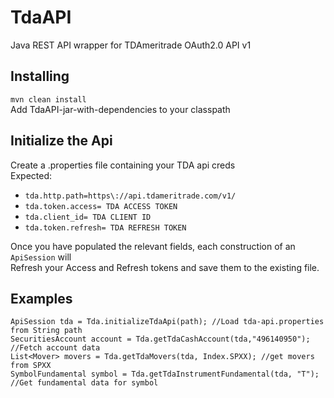 # TdaAPI
Java REST API wrapper for TDAmeritrade OAuth2.0 API v1  

## Installing 
`mvn clean install`  
Add TdaAPI-jar-with-dependencies to your classpath  

## Initialize the Api
Create a .properties file containing your TDA api creds  
Expected:  
* `tda.http.path=https\://api.tdameritrade.com/v1/`
* `tda.token.access= TDA ACCESS TOKEN`
* `tda.client_id= TDA CLIENT ID`
* `tda.token.refresh= TDA REFRESH TOKEN`

Once you have populated the relevant fields, each construction of an `ApiSession` will  
Refresh your Access and Refresh tokens and save them to the existing file.  

## Examples
`ApiSession tda = Tda.initializeTdaApi(path); //Load tda-api.properties from String path`  
`SecuritiesAccount account = Tda.getTdaCashAccount(tda,"496140950"); //Fetch account data`  
`List<Mover> movers = Tda.getTdaMovers(tda, Index.SPXX); //get movers from SPXX`   
`SymbolFundamental symbol = Tda.getTdaInstrumentFundamental(tda, "T"); //Get fundamental data for symbol`   
